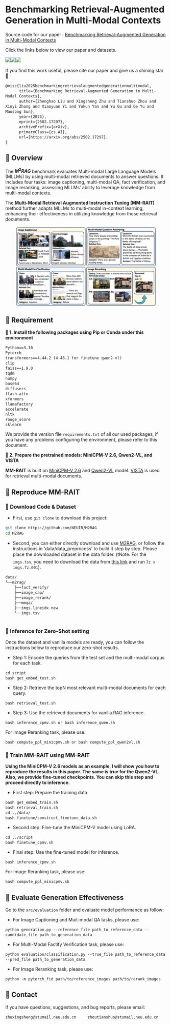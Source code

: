 # Benchmarking Retrieval-Augmented Generation in Multi-Modal Contexts
Source code for our paper : [Benchmarking Retrieval-Augmented Generation in Multi-Modal Contexts](https://arxiv.org/abs/2502.17297)

Click the links below to view our paper and datasets.

<a href='https://arxiv.org/abs/2502.17297'><img src='https://img.shields.io/badge/Paper-Arxiv-red'></a><a href='https://huggingface.co/datasets/whalezzz/M2RAG'><img src='https://img.shields.io/badge/%F0%9F%A4%97%20Hugging%20Face-M2RAG-blue'></a><a herf='https://huggingface.co/whalezzz/models'><img src='https://img.shields.io/badge/%F0%9F%A4%97%20Hugging%20Face-MM--RAIT-blue'></a>

If you find this work useful, please cite our paper  and give us a shining star 🌟

```
@misc{liu2025benchmarkingretrievalaugmentedgenerationmultimodal,
      title={Benchmarking Retrieval-Augmented Generation in Multi-Modal Contexts}, 
      author={Zhenghao Liu and Xingsheng Zhu and Tianshuo Zhou and Xinyi Zhang and Xiaoyuan Yi and Yukun Yan and Yu Gu and Ge Yu and Maosong Sun},
      year={2025},
      eprint={2502.17297},
      archivePrefix={arXiv},
      primaryClass={cs.AI},
      url={https://arxiv.org/abs/2502.17297}, 
}
```


## 🎃 Overview

The **$M^2RAG$** benchmark evaluates Multi-modal Large Language Models (MLLMs) by using multi-modal retrieved documents to answer questions. It includes four tasks: image captioning, multi-modal QA, fact verification, and image reranking, assessing MLLMs’ ability to leverage knowledge from multi-modal contexts. 

The **Multi-Modal Retrieval Augmented Instruction Tuning (MM-RAIT)** method further adapts MLLMs to multi-modal in-context learning, enhancing their effectiveness in utilizing knowledge from these retrieval documents.


<p align="center">
  <img align="middle" src="assets/m2rag.png" height="250" alt="m2rag"/>
</p>

## 🎃 Requirement
**🌵 1. Install the following packages using Pip or Conda under this environment**

```
Python==3.10
Pytorch
transformers==4.44.2 (4.46.1 for finetune qwen2-vl)
clip
faiss==1.9.0
tqdm
numpy
base64
diffusers
flash-attn
xformers
llamafactory
accelerate
nltk
rouge_score
sklearn
```
We provide the version file `requirements.txt` of all our used packages, if you have any problems configuring the environment, please refer to this document.

**🌵 2. Prepare the pretrained models: MiniCPM-V 2.6, Qwen2-VL, and VISTA**

**MM-RAIT** is built on [MiniCPM-V 2.6](https://huggingface.co/openbmb/MiniCPM-V-2_6) and [Qwen2-VL](https://huggingface.co/Qwen/Qwen2-VL-7B-Instruct) model. [VISTA](https://huggingface.co/BAAI/bge-visualized) is used for retrieval multi-modal documents.

## 🎃 Reproduce MM-RAIT

### 🌵 Download Code & Dataset
* First, use `git clone` to download this project:
```bash
git clone https://github.com/NEUIR/M2RAG
cd M2RAG
```
* Second, you can either directly download and use [M2RAG](https://huggingface.co/datasets/whalezzz/M2RAG), or follow the instructions in 'data/data_preprocess' to build it step by step. Please place the downloaded dataset in the data folder.
(❗️Note: For the ```imgs.tsv```, you need to download the data from [this link](https://drive.google.com/drive/folders/1ApfD-RzvJ79b-sLeBx1OaiPNUYauZdAZ?usp=sharing) and run ```7z x imgs.7z.001```).

```
data/
└──m2rag/
    ├──fact_verify/
    ├──image_cap/
    ├──image_rerank/
    ├──mmqa/
    ├──imgs.lineidx.new
    └──imgs.tsv
    
```
### 🌵 Inference for Zero-Shot setting
Once the dataset and vanilla models are ready, you can follow the instructions below to reproduce our zero-shot results.

* Step 1: Encode the queries from the test set and the multi-modal corpus for each task.
```
cd script
bash get_embed_test.sh
```

* Step 2: Retrieve the topN most relevant multi-modal documents for each query.
```
bash retrieval_test.sh
```
* Step 3: Use the retrieved documents for vanilla RAG inference.
```
bash inference_cpmv.sh or bash inference_qwen.sh
```
For Image Reranking task, please use:
```
bash compute_ppl_minicpmv.sh or bash compute_ppl_qwen2vl.sh
```
### 🌵 Train MM-RAIT using MM-RAIT
**Using the MiniCPM-V 2.6 models as an example, I will show you how to reproduce the results in this paper. The same is true for the Qwen2-VL. Also, we provide fine-tuned checkpoints. You can skip this step and proceed directly to inference.**

* First step: Prepare the training data.
```
bash get_embed_train.sh
bash retrieval_train.sh
cd ../data/
bash finetune/construct_finetune_data.sh
```

* Second step: Fine-tune the MiniCPM-V model using LoRA.
```
cd ../script
bash finetune_cpmv.sh
```

* Final step: Use the fine-tuned model for inference.
```
bash inference_cpmv.sh
```
For Image Reranking task, please use:
```
bash compute_ppl_minicpmv.sh
```
## 🎃 Evaluate Generation Effectiveness
Go to the ``src/evaluation`` folder and evaluate model performance as follow:
* For Image Captioning and Muit-modal QA tasks, please use:
```
python generation.py --reference_file path_to_reference_data --candidate_file path_to_generation_data
```
* For Multi-Modal Factify Verification task, please use:
```
python evaluation/classification.py --true_file path_to_reference_data --pred_file path_to_generation_data
```
* For Image Reranking task, please use:
```
python -m pytorch_fid path/to/reference_images path/to/rerank_images
```

## 🎃 Contact
If you have questions, suggestions, and bug reports, please email:
```bash
zhuxingsheng@stumail.neu.edu.cn     zhoutianshuo@stumail.neu.edu.cn 
```
